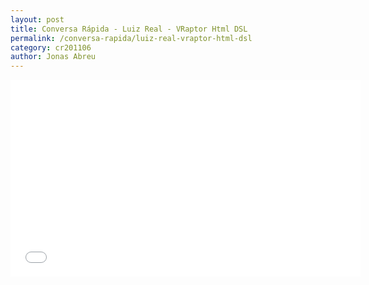 ```yaml
---
layout: post
title: Conversa Rápida - Luiz Real - VRaptor Html DSL
permalink: /conversa-rapida/luiz-real-vraptor-html-dsl
category: cr201106
author: Jonas Abreu
---
```


<iframe width="560" height="315" src="//www.youtube.com/embed/sMmM_YLfT6E" frameborder="0" allowfullscreen></iframe>
